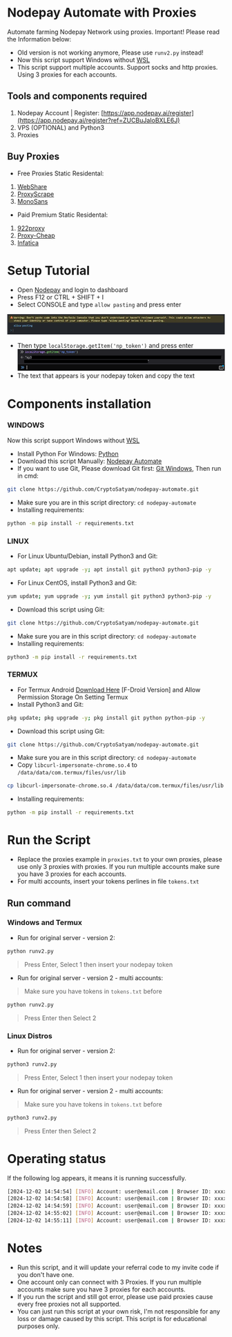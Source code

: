 # Nodepay Automate with Proxies 
Automate farming Nodepay Network using proxies. Important! Please read the Information below:
- Old version is not working anymore, Please use ``runv2.py`` instead!
- Now this script support Windows without [WSL](https://learn.microsoft.com/en-us/windows/wsl/install)
- This script support multiple accounts. Support socks and http proxies. Using 3 proxies for each accounts.
<!--For Windows users please use [WSL](https://learn.microsoft.com/en-us/windows/wsl/install)-->
<!--- Latest curl_cffi modules (for impersonate chrome131 version) ``curl_cffi==0.8.0b7`` isn't updated from Windows Python Library server. I already tried impersonate chrome110 version and others but still getting error, stable impersonate is chrome131 version.
~Please use the bypass version. I found Nodepay's real IP host to make farming easier without being blocked by Cloudflare protection.~
- This bot only support for Linux and [WSL](https://learn.microsoft.com/en-us/windows/wsl/install) Windows for now, for Termux use [tutorial](https://github.com/im-hanzou/nodepay-automate?tab=readme-ov-file#termux) below.-->
## Tools and components required
1. Nodepay Account | Register: [https://app.nodepay.ai/register](https://app.nodepay.ai/register?ref=ZUCBuJaIoBXLE6J)
2. VPS (OPTIONAL) and Python3
3. Proxies
## Buy Proxies
- Free Proxies Static Residental: 
1. [WebShare](https://www.webshare.io/?referral_code=p7k7whpdu2jg)
2. [ProxyScrape](https://proxyscrape.com/?ref=odk1mmj)
3. [MonoSans](https://github.com/monosans/proxy-list)
- Paid Premium Static Residental:
1. [922proxy](https://www.922proxy.com/register?inviter_code=d03d4fed)
2. [Proxy-Cheap](https://app.proxy-cheap.com/r/JysUiH)
3. [Infatica](https://dashboard.infatica.io/aff.php?aff=544)
# Setup Tutorial
- Open [Nodepay](https://app.nodepay.ai/register?ref=ZUCBuJaIoBXLE6J) and login to dashboard
- Press F12 or CTRL + SHIFT + I
- Select CONSOLE and type ```allow pasting``` and press enter
<!-- - Important! Make sure you installed Nodepay Extension in your Browser and must be Connected after getting token!, Download Extension: [Nodepay Extension](https://chromewebstore.google.com/detail/nodepay-extension/lgmpfmgeabnnlemejacfljbmonaomfmm) -->
![0001](https://github.com/im-hanzou/getgrass_bot/blob/main/pasting.JPG)
- Then type ``localStorage.getItem('np_token')`` and press enter
![0002](https://github.com/im-hanzou/getgrass_bot/blob/main/nodepaytoken.png)
- The text that appears is your nodepay token and copy the text
# Components installation
### WINDOWS
Now this script support Windows without [WSL](https://learn.microsoft.com/en-us/windows/wsl/install)
- Install Python For Windows: [Python](https://www.python.org/ftp/python/3.13.0/python-3.13.0-amd64.exe)
- Download this script Manually: [Nodepay Automate](https://github.com/im-hanzou/nodepay-automate/archive/refs/heads/main.zip)
- If you want to use Git, Please download Git first: [Git Windows](https://github.com/git-for-windows/git/releases/download/v2.47.1.windows.1/Git-2.47.1-64-bit.exe), Then run in cmd:
```bash
git clone https://github.com/CryptoSatyam/nodepay-automate.git
```
- Make sure you are in this script directory: ``cd nodepay-automate``
- Installing requirements:
```bash
python -m pip install -r requirements.txt
```
<!-- - For Windows, now you need to install [WSL](https://learn.microsoft.com/en-us/windows/wsl/install) to run Linux inside Windows.
- How to install WSL: [Youtube Tutorial](https://www.youtube.com/watch?v=HrAsmXy1-78&ab_channel=LogicLambda).
- Next, follow the Linux component installation steps below within the [WSL](https://learn.microsoft.com/en-us/windows/wsl/install) terminal.-->
### LINUX
- For Linux Ubuntu/Debian, install Python3 and Git:
```bash
apt update; apt upgrade -y; apt install git python3 python3-pip -y
```
- For Linux CentOS, install Python3 and Git:
```bash
yum update; yum upgrade -y; yum install git python3 python3-pip -y
```
- Download this script using Git:
```bash
git clone https://github.com/CryptoSatyam/nodepay-automate.git
```
- Make sure you are in this script directory: ``cd nodepay-automate``
- Installing requirements: 
```bash
python3 -m pip install -r requirements.txt
```
### TERMUX
- For Termux Android [Download Here](https://f-droid.org/repo/com.termux_1020.apk) [F-Droid Version] and Allow Permission Storage On Setting Termux
- Install Python3 and Git:
```bash
pkg update; pkg upgrade -y; pkg install git python python-pip -y
```
- Download this script using Git:
```bash
git clone https://github.com/CryptoSatyam/nodepay-automate.git
```
- Make sure you are in this script directory: ``cd nodepay-automate``
- Copy ``libcurl-impersonate-chrome.so.4`` to ``/data/data/com.termux/files/usr/lib``
```bash
cp libcurl-impersonate-chrome.so.4 /data/data/com.termux/files/usr/lib
```
- Installing requirements: 
```bash
python -m pip install -r requirements.txt
```
# Run the Script
- Replace the proxies example in ```proxies.txt``` to your own proxies, please use only 3 proxies with proxies. If you run multiple accounts make sure you have 3 proxies for each accounts.
- For multi accounts, insert your tokens perlines in file ``tokens.txt``
<!-- ## Run command Windows
- Run for original server - version 2:
```bash
python runv2.py
```
>Press Enter, Select 1 then insert your nodepay token
- Run for original server - version 2 - multi accounts:
>Make sure you have tokens in ``tokens.txt`` before
```bash
python runv2.py
```
>Press Enter then Select 2 -->
## Run command
### Windows and Termux
- Run for original server - version 2:
```bash
python runv2.py
```
>Press Enter, Select 1 then insert your nodepay token
- Run for original server - version 2 - multi accounts:
>Make sure you have tokens in ``tokens.txt`` before
```bash
python runv2.py
```
>Press Enter then Select 2
### Linux Distros
- Run for original server - version 2:
```bash
python3 runv2.py
```
>Press Enter, Select 1 then insert your nodepay token
- Run for original server - version 2 - multi accounts:
>Make sure you have tokens in ``tokens.txt`` before
```bash
python3 runv2.py
```
>Press Enter then Select 2
<!-- - ~Run for original server~:
```bash
python run.py
```
>~Press Enter then insert your nodepay token~ Not working anymore, please use ``runv2.py``
- ~Run for bypass server~:
>~Use this script if you getting errors like ```Error during API call: 403 Client Error: Forbidden for url```~. Not working anymore, please use ``runv2.py``
```bash
python run-bypass.py
```
>~Press Enter then insert your nodepay token~ Not working anymore, please use ``runv2.py``
- ~Run for multi bypassed server~:
```bash
python run-multi-bypass.py
```
>Not working anymore, please use ``runv2.py`` -->
# Operating status
If the following log appears, it means it is running successfully.
```bash
[2024-12-02 14:54:54] [INFO] Account: user@email.com | Browser ID: xxxxxxxxxxx-xxxx-xxxx-xxxx-xxxxxxxxxxx | IP: 127.0.0.1 | IP Score: 99
[2024-12-02 14:54:58] [INFO] Account: user@email.com | Browser ID: xxxxxxxxxxx-xxxx-xxxx-xxxx-xxxxxxxxxxx | IP: 127.0.0.1 | IP Score: 86
[2024-12-02 14:54:59] [INFO] Account: user@email.com | Browser ID: xxxxxxxxxxx-xxxx-xxxx-xxxx-xxxxxxxxxxx | IP: 127.0.0.1 | IP Score: 92
[2024-12-02 14:55:02] [INFO] Account: user@email.com | Browser ID: xxxxxxxxxxx-xxxx-xxxx-xxxx-xxxxxxxxxxx | IP: 127.0.0.1 | IP Score: 81
[2024-12-02 14:55:11] [INFO] Account: user@email.com | Browser ID: xxxxxxxxxxx-xxxx-xxxx-xxxx-xxxxxxxxxxx | IP: 127.0.0.1 | IP Score: 82
```
# Notes
- Run this script, and it will update your referral code to my invite code if you don't have one.
- One account only can connect with 3 Proxies. If you run multiple accounts make sure you have 3 proxies for each accounts.
- If you run the script and still got error, please use paid proxies cause every free proxies not all supported.
- You can just run this script at your own risk, I'm not responsible for any loss or damage caused by this script. This script is for educational purposes only.
<!-- - Feel free to enjoy and recode or create new bots using the Nodepay API with direct IP that I found. -->

